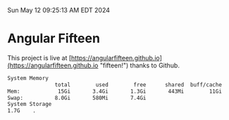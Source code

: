 Sun May 12 09:25:13 AM EDT 2024

# Angular Fifteen


This project is live at [https://angularfifteen.github.io](https://angularfifteen.github.io "fifteen!") thanks to Github.

```bash
System Memory
               total        used        free      shared  buff/cache   available
Mem:            15Gi       3.4Gi       1.3Gi       443Mi        11Gi        11Gi
Swap:          8.0Gi       580Mi       7.4Gi
System Storage
1.7G	.
```
